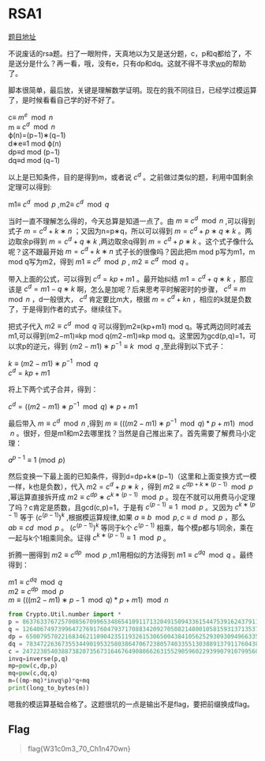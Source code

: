 # RSA1

[题目地址](https://buuoj.cn/challenges#RSA1)

不说废话的rsa题。扫了一眼附件，天真地以为又是送分题，c，p和q都给了，不是送分是什么？再一看，哦，没有e，只有dp和dq。这就不得不寻求[wp](https://blog.csdn.net/qq_32350719/article/details/102719279)的帮助了。

脚本很简单，最后放，关键是理解数学证明。现在的我不同往日，已经学过模运算了，是时候看看自己学的好不好了。

c≡ $m^e\mod n$ <br>
m ≡ $c^d \mod n$ <br>
ϕ(n)=(p−1)∗(q−1) <Br>
d∗e≡1 mod ϕ(n)<Br>
dp≡d mod (p−1)<Br>
dq≡d mod (q−1)

以上是已知条件，目的是得到m，或者说 $c^d$ 。之前做过类似的题，利用中国剩余定理可以得到:

m1≡ $c^d\mod p$ ,m2≡ $c^d\mod q$

当时一直不理解怎么得的，今天总算是知道一点了。由 $m≡c^{d} \mod n$ ,可以得到式子 $m=c^{d}+k∗n$ ；又因为n=p∗q，所以可以得到 $m=c^{d}+p∗q∗k$ 。两边取余p得到 $m = c^{d}+q∗k$ ,两边取余q得到 $m = c^{d}+p∗k$ 。这个式子像什么呢？这不跟最开始 $m=c^{d}+k∗n$ 式子长的很像吗？因此把m mod p写为m1，m mod q写为m2，得到 $m1≡c^d \mod p$ , $m2≡c^d \mod q$ 。

带入上面的公式，可以得到 $c^{d}=kp+m1$ 。最开始纠结 $m1=c^{d}+q∗k$ ，那应该是 $c^{d}=m1-q∗k$ 啊，怎么是加呢？后来思考平时解密时的步骤， $c^d \equiv m\mod n$ ，d一般很大， $c^d$ 肯定要比m大，根据 $m=c^d+kn$ ，相应的k就是负数了，于是得到作者的式子。继续往下。

把式子代入 $m2≡c^d \mod q$ 可以得到m2≡(kp+m1) mod q。等式两边同时减去m1,可以得到(m2−m1)≡kp mod q(m2−m1)≡kp mod q。这里因为gcd(p,q)=1，可以求p的逆元，得到 $(m2−m1)∗p^{−1}≡k \mod q$ ,至此得到以下式子：

$k≡(m2−m1)∗p^{−1} \mod q$<Br>
$c^{d}=kp+m1$

将上下两个式子合并，得到：

$c^d=((m2−m1)∗p^{−1}\mod q)∗p+m1$

最后带入 $m≡c^{d} \mod n$ ,得到 $m≡(((m2−m1)∗p^{−1} \mod q)*p+m1) \mod n$ 。很好，但是m1和m2去哪里找？当然是自己推出来了。首先需要了解费马小定理：

$a^{{p-1}}\equiv 1{\pmod  {p}}$

然后变换一下最上面的已知条件，得到d=dp+k∗(p−1)（这里和上面变换方式一模一样，k也是负数），代入 $m2 = c^{d}+p∗k$ ，得到 $m2≡c^{dp+k∗(p−1)}\mod p$ ,幂运算直接拆开成 $m2≡c^{dp}∗c^{k∗(p−1)}\mod p$ 。现在不就可以用费马小定理了吗？c肯定是质数，且gcd(c,p)=1，于是有 $c^{(p−1)}≡1\mod p$ 。又因为 $c^{k∗(p−1)}$ 等于 ${(c^{(p−1)})}^k$ ,根据模运算规律,如果 $a\equiv b\mod p,c\equiv d\mod p$ ，那么 $ab\equiv cd \mod p$ 。 ${(c^{(p−1)})}^k$ 等同于k个 $c^{(p−1)}$ 相乘，每个模p都与1同余，乘在一起与k个1相乘同余。证得 $c^{k∗(p−1)}≡1\mod p$ 。

折腾一圈得到 $m2≡c^{dp} \mod p$ ,m1用相似的方法得到 $m1≡c^{dq}\mod q$ 。最终得到：

$m1≡c^{dq }\mod q$<br>
$m2≡c^{dp} \mod p$<Br>
$m≡(((m2−m1)∗p−1 \mod q)*p+m1) \mod n$

```python
from Crypto.Util.number import *
p = 8637633767257008567099653486541091171320491509433615447539162437911244175885667806398411790524083553445158113502227745206205327690939504032994699902053229 
q = 12640674973996472769176047937170883420927050821480010581593137135372473880595613737337630629752577346147039284030082593490776630572584959954205336880228469 
dp = 6500795702216834621109042351193261530650043841056252930930949663358625016881832840728066026150264693076109354874099841380454881716097778307268116910582929 
dq = 783472263673553449019532580386470672380574033551303889137911760438881683674556098098256795673512201963002175438762767516968043599582527539160811120550041 
c = 24722305403887382073567316467649080662631552905960229399079107995602154418176056335800638887527614164073530437657085079676157350205351945222989351316076486573599576041978339872265925062764318536089007310270278526159678937431903862892400747915525118983959970607934142974736675784325993445942031372107342103852
invq=inverse(p,q)
mp=pow(c,dp,p)
mq=pow(c,dq,q)
m=((mp-mq)*invq%p)*q+mq
print(long_to_bytes(m))
```

嗯我的模运算基础合格了。这题很坑的一点是输出不是flag，要把前缀换成flag。

## Flag
> flag{W31c0m3_70_Ch1n470wn}